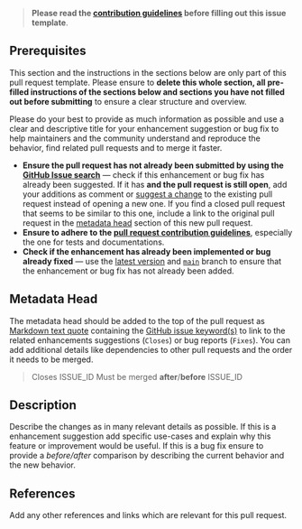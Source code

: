 <!-- Click on the "Preview" tab to render the instructions in a more readable format -->

> **Please read the [contribution guidelines](https://github.com/svengreb/nib/blob/main/CONTRIBUTING.md) before filling out this issue template**.

## Prerequisites

This section and the instructions in the sections below are only part of this pull request template. Please ensure to **delete this whole section, all pre-filled instructions of the sections below and sections you have not filled out before submitting** to ensure a clear structure and overview.

Please do your best to provide as much information as possible and use a clear and descriptive title for your enhancement suggestion or bug fix to help maintainers and the community understand and reproduce the behavior, find related pull requests and to merge it faster.

- **Ensure the pull request has not already been submitted by using the [GitHub Issue search](https://github.com/svengreb/nib/issues)** — check if this enhancement or bug fix has already been suggested. If it has **and the pull request is still open**, add your additions as comment or [suggest a change](https://docs.github.com/en/github/collaborating-with-issues-and-pull-requests/incorporating-feedback-in-your-pull-request#applying-a-suggested-change) to the existing pull request instead of opening a new one. If you find a closed pull request that seems to be similar to this one, include a link to the original pull request in the [metadata head](#metadata-head) section of this new pull request.
- **Ensure to adhere to the [pull request contribution guidelines](https://github.com/svengreb/nib/blob/main/CONTRIBUTING.md#pull-requests)**, especially the one for tests and documentations.
- **Check if the enhancement has already been implemented or bug already fixed** — use the [latest version](https://github.com/svengreb/nib/releases/latest) and [`main`](https://github.com/svengreb/nib/tree/main) branch to ensure that the enhancement or bug fix has not already been added.

## Metadata Head

The metadata head should be added to the top of the pull request as [Markdown text quote](https://docs.github.com/en/github/writing-on-github/basic-writing-and-formatting-syntax) containing the [GitHub issue keyword(s)](https://docs.github.com/en/github/managing-your-work-on-github/linking-a-pull-request-to-an-issue) to link to the related enhancements suggestions (`Closes`) or bug reports (`Fixes`). You can add additional details like dependencies to other pull requests and the order it needs to be merged.

> Closes ISSUE_ID
> Must be merged **after**/**before** ISSUE_ID

## Description

Describe the changes as in many relevant details as possible. If this is a enhancement suggestion add specific use-cases and explain why this feature or improvement would be useful. If this is a bug fix ensure to provide a _before/after_ comparison by describing the current behavior and the new behavior.

## References

Add any other references and links which are relevant for this pull request.
